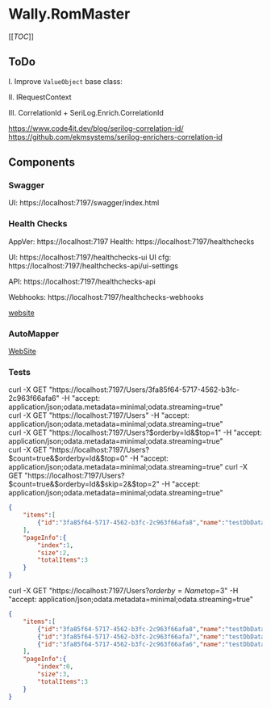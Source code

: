 # Wally.RomMaster

[[_TOC_]]

## ToDo

I. Improve `ValueObject` base class:

II. IRequestContext

III. CorrelationId + SeriLog.Enrich.CorrelationId

https://www.code4it.dev/blog/serilog-correlation-id/
https://github.com/ekmsystems/serilog-enrichers-correlation-id

## Components

### Swagger

UI: https://localhost:7197/swagger/index.html

### Health Checks

AppVer: https://localhost:7197
Health: https://localhost:7197/healthchecks

UI: https://localhost:7197/healthchecks-ui
UI cfg: https://localhost:7197/healthchecks-api/ui-settings

API: https://localhost:7197/healthchecks-api

Webhooks: https://localhost:7197/healthchecks-webhooks

[website](https://github.com/xabaril/AspNetCore.Diagnostics.HealthChecks)

### AutoMapper

[WebSite](https://automapper.org/)

### Tests

curl -X GET "https://localhost:7197/Users/3fa85f64-5717-4562-b3fc-2c963f66afa6" -H "accept:
application/json;odata.metadata=minimal;odata.streaming=true"  
curl -X GET "https://localhost:7197/Users" -H "accept: application/json;odata.metadata=minimal;odata.streaming=true"  
curl -X GET "https://localhost:7197/Users?$orderby=Id&$top=1" -H "accept:
application/json;odata.metadata=minimal;odata.streaming=true"  
curl -X GET "https://localhost:7197/Users?$count=true&$orderby=Id&$top=0" -H "accept:
application/json;odata.metadata=minimal;odata.streaming=true"  
curl -X GET "https://localhost:7197/Users?$count=true&$orderby=Id&$skip=2&$top=2" -H "accept:
application/json;odata.metadata=minimal;odata.streaming=true"

```json
{
	"items":[
		{"id":"3fa85f64-5717-4562-b3fc-2c963f66afa8","name":"testDbData3"}
	],
	"pageInfo":{
		"index":1,
		"size":2,
		"totalItems":3
	}
}
```

curl -X GET "https://localhost:7197/Users?$orderby=Name%20desc&$top=3" -H "accept:
application/json;odata.metadata=minimal;odata.streaming=true"

```json
{
	"items":[
		{"id":"3fa85f64-5717-4562-b3fc-2c963f66afa8","name":"testDbData3"},
		{"id":"3fa85f64-5717-4562-b3fc-2c963f66afa7","name":"testDbData2"},
		{"id":"3fa85f64-5717-4562-b3fc-2c963f66afa6","name":"testDbData1"}
	],
	"pageInfo":{
		"index":0,
		"size":3,
		"totalItems":3
	}
}
```
